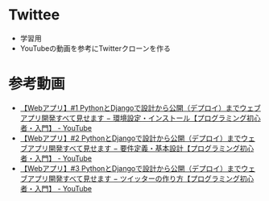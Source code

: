 # Twittee
- 学習用
- YouTubeの動画を参考にTwitterクローンを作る

# 参考動画
- [【Webアプリ】\#1 PythonとDjangoで設計から公開（デプロイ）までウェブアプリ開発すべて見せます − 環境設定・インストール【プログラミング初心者・入門】 \- YouTube](https://www.youtube.com/watch?v=GSKQVRxbZdk)
- [【Webアプリ】\#2 PythonとDjangoで設計から公開（デプロイ）までウェブアプリ開発すべて見せます − 要件定義・基本設計【プログラミング初心者・入門】 \- YouTube](https://www.youtube.com/watch?v=Mn162t0e7ss)
- [【Webアプリ】\#3 PythonとDjangoで設計から公開（デプロイ）までウェブアプリ開発すべて見せます − ツイッターの作り方【プログラミング初心者・入門】 \- YouTube](https://www.youtube.com/watch?v=ap6QU8pi-8o)